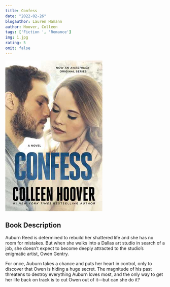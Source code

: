 ```yaml
---
title: Confess
date: "2022-02-26"
blogauthor: Lauren Hamann
author: Hoover, Colleen
tags: ['Fiction ', 'Romance']
img: 1.jpg
rating: 5
omit: false
---
```


![Book Cover](1.jpg)


## Book Description 

Auburn Reed is determined to rebuild her shattered life and she has no room for mistakes. But when she walks into a Dallas art studio in search of a job, she doesn’t expect to become deeply attracted to the studio’s enigmatic artist, Owen Gentry.

For once, Auburn takes a chance and puts her heart in control, only to discover that Owen is hiding a huge secret. The magnitude of his past threatens to destroy everything Auburn loves most, and the only way to get her life back on track is to cut Owen out of it—but can she do it?